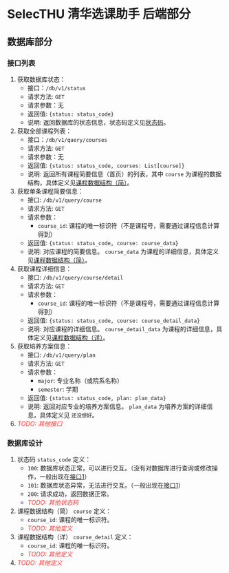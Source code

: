 # SelecTHU 清华选课助手 后端部分

## 数据库部分
### 接口列表
1. 获取数据库状态：<span id="api-status"></span>
    - 接口：`/db/v1/status`
    - 请求方法: `GET`
    - 请求参数：无
    - 返回值: `{status: status_code}`
    - 说明: 返回数据库的状态信息，状态码定义见[状态码](#def-status_code)。
2. 获取全部课程列表：<span id="api-query-courses"></span>
    - 接口：`/db/v1/query/courses`
    - 请求方法: `GET`
    - 请求参数：无
    - 返回值: `{status: status_code, courses: List[course]}`
    - 说明: 返回所有课程简要信息（首页）的列表，其中 `course` 为课程的数据结构，具体定义见[课程数据结构（简）](#def-course-struct)。
3. 获取单条课程简要信息：<span id="api-query-course"></span>
    - 接口: `/db/v1/query/course`
    - 请求方法: `GET`
    - 请求参数：
      - `course_id`: 课程的唯一标识符（不是课程号，需要通过课程信息计算得到）
    - 返回值: `{status: status_code, course: course_data}`
    - 说明: 对应课程的简要信息。 `course_data` 为课程的详细信息，具体定义见[课程数据结构（简）](#def-course-struct)。
4. 获取课程详细信息：<span id="api-query-course-detail"></span>
    - 接口: `/db/v1/query/course/detail`
    - 请求方法: `GET`
    - 请求参数：
      - `course_id`: 课程的唯一标识符（不是课程号，需要通过课程信息计算得到）
    - 返回值: `{status: status_code, course: course_detail_data}`
    - 说明: 对应课程的详细信息。 `course_detail_data` 为课程的详细信息，具体定义见[课程数据结构（详）](#def-course-struct-detail)。
4. 获取培养方案信息：<span id="api-query-plan"></span>
    - 接口: `/db/v1/query/plan`
    - 请求方法: `GET`
    - 请求参数：
       - `major`: 专业名称（或院系名称）
       - `semester`: 学期
    - 返回值: `{status: status_code, plan: plan_data}`
    - 说明: 返回对应专业的培养方案信息。 `plan_data` 为培养方案的详细信息，具体定义见 `还没想好`。
5. <span style="color:rgb(255, 50, 50)">*TODO: 其他接口*</span>

### 数据库设计
1. 状态码 `status_code` 定义：<span id="def-status_code"></span>
    - `100`: 数据库状态正常，可以进行交互。（没有对数据库进行查询或修改操作，一般出现在[接口1](#api-status)）
    - `101`: 数据库状态异常，无法进行交互。（一般出现在[接口1](#api-status)）
    - `200`: 请求成功，返回数据正常。
    - <span style="color:rgb(255, 50, 50)">*TODO: 其他状态码*</span>
2. 课程数据结构（简） `course` 定义：<span id="def-course-struct"></span>
    - `course_id`: 课程的唯一标识符。
    - <span style="color:rgb(255, 50, 50)">*TODO: 其他定义*</span>
3. 课程数据结构（详） `course_detail` 定义：<span id="def-course-struct-detail"></span>
    - `course_id`: 课程的唯一标识符。
    - <span style="color:rgb(255, 50, 50)">*TODO: 其他定义*</span>
4. <span style="color:rgb(255, 50, 50)">*TODO: 其他定义*</span>